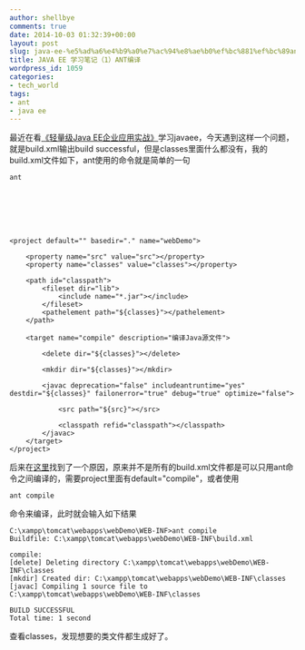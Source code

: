 ```yaml
---
author: shellbye
comments: true
date: 2014-10-03 01:32:39+00:00
layout: post
slug: java-ee-%e5%ad%a6%e4%b9%a0%e7%ac%94%e8%ae%b0%ef%bc%881%ef%bc%89ant%e7%bc%96%e8%af%91
title: JAVA EE 学习笔记（1）ANT编译
wordpress_id: 1059
categories:
- tech_world
tags:
- ant
- java ee
---
```


最近在看[《轻量级Java EE企业应用实战》](http://book.douban.com/subject/3333726/)学习javaee，今天遇到这样一个问题，就是build.xml输出build successful，但是classes里面什么都没有，我的build.xml文件如下，ant使用的命令就是简单的一句
    
    ant




    
    
    
    <project default="" basedir="." name="webDemo">
    	
    	<property name="src" value="src"></property>
    	<property name="classes" value="classes"></property>
    	
    	<path id="classpath">
    		<fileset dir="lib">
    			<include name="*.jar"></include>
    		</fileset>
    		<pathelement path="${classes}"></pathelement>
    	</path>
    	
    	<target name="compile" description="编译Java源文件">
    		
    		<delete dir="${classes}"></delete>
    		
    		<mkdir dir="${classes}"></mkdir>
    		
    		<javac deprecation="false" includeantruntime="yes" destdir="${classes}" failonerror="true" debug="true" optimize="false">
    			
    			<src path="${src}"></src>
    			
    			<classpath refid="classpath"></classpath>
    		</javac>
    	</target>
    </project>



后来在[这里](http://bbs.csdn.net/topics/190037193)找到了一个原因，原来并不是所有的build.xml文件都是可以只用ant命令之间编译的，需要project里面有default="compile"，或者使用
    
    ant compile

命令来编译，此时就会输入如下结果

    
    
    C:\xampp\tomcat\webapps\webDemo\WEB-INF>ant compile
    Buildfile: C:\xampp\tomcat\webapps\webDemo\WEB-INF\build.xml
    
    compile:
    [delete] Deleting directory C:\xampp\tomcat\webapps\webDemo\WEB-INF\classes
    [mkdir] Created dir: C:\xampp\tomcat\webapps\webDemo\WEB-INF\classes
    [javac] Compiling 1 source file to C:\xampp\tomcat\webapps\webDemo\WEB-INF\classes
    
    BUILD SUCCESSFUL
    Total time: 1 second
    


查看classes，发现想要的类文件都生成好了。
